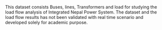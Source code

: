 This dataset consists Buses, lines, Transformers and load for studying the load flow analysis of Integrated Nepal Power System. 
The dataset and the load flow results has not been validated with real time scenario and developed solely for academic purpose.
